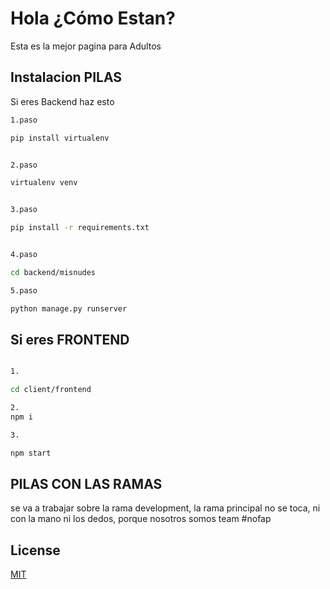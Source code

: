 # Hola ¿Cómo Estan?

Esta es la mejor pagina para Adultos

## Instalacion PILAS

Si eres Backend haz esto

```bash
1.paso 

pip install virtualenv


2.paso

virtualenv venv


3.paso

pip install -r requirements.txt


4.paso 

cd backend/misnudes

5.paso 

python manage.py runserver 
```

## Si eres FRONTEND

```bash

1.

cd client/frontend

2.
npm i

3.

npm start


```

## PILAS CON LAS RAMAS

se va a trabajar sobre la rama development, la rama principal no se toca, ni con la mano ni los dedos, porque nosotros somos team #nofap

## License
[MIT](https://choosealicense.com/licenses/mit/)
